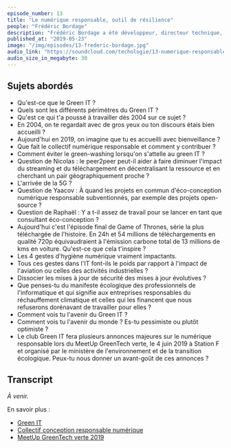 ```yaml
---
episode_number: 13
title: "Le numérique responsable, outil de résilience"
people: "Frédéric Bordage"
description: "Frédéric Bordage a été développeur, directeur technique, consultant et journaliste. En 2004, il a créé le blog greenit.fr afin de rassembler une communauté autour du green IT, ensuite sur l'éco-conception et la conception responsable des services numériques."
published_at: "2019-05-23"
image: "/img/episodes/13-frederic-bordage.jpg"
audio_link: "https://soundcloud.com/techologie/13-numerique-responsable-outil-de-resilience"
audio_size_in_megabyte: 30
---
```


## Sujets abordés

* Qu'est-ce que le Green IT ?
* Quels sont les différents périmètres du Green IT ?
* Qu'est ce qui t'a poussé à travailler dès 2004 sur ce sujet ?
* En 2004, on te regardait avec de gros yeux ou ton discours étais bien accueilli ?
* Aujourd'hui en 2019, on imagine que tu es accueilli avec bienveillance ?
* Que fait le collectif numérique responsable et comment y contribuer ?
* Comment éviter le green-washing lorsqu'on s'attelle au green IT ?
* Question de Nicolas : le peer2peer peut-il aider à faire diminuer l'impact du streaming et du téléchargement en décentralisant la ressource et en cherchant un pair géographiquement proche ?
* L'arrivée de la 5G ?
* Question de Yaacov : À quand les projets en commun d'éco-conception numérique responsable subventionnés, par exemple des projets open-source ?
* Question de Raphaël : Y a t-il assez de travail pour se lancer en tant que consultant éco-conception ?
* Aujourd'hui c'est l'épisode final de Game of Thrones, série la plus téléchargée de l'histoire. En 24h et 54 millions de téléchargements en qualité 720p équivaudraient à l'émission carbone total de 13 millions de kms en voiture. Qu'est-ce que cela t'inspire ?
* Les 4 gestes d'hygiène numérique vraiment impactants.
* Tous ces gestes dans l'IT font-ils le poids par rapport à l'impact de l'aviation ou celles des activités industrielles ?
* Dissocier les mises à jour de sécurité des mises à jour évolutives ?
* Que penses-tu du manifeste écologique des professionnels de l'informatique et qui signifie aux entreprises responsables du réchauffement climatique et celles qui les financent que nous refuserons dorénavant de travailler pour elles ?
* Comment vois tu l'avenir du Green IT ?
* Comment vois tu l'avenir du monde ? Es-tu pessimiste ou plutôt optimiste ?
* Le club Green IT fera plusieurs annonces majeures sur le numérique responsable lors du MeetUp GreenTech verte, le 4 juin 2019 à Station F et organisé par le ministère de l'environnement et de la transition écologique. Peux-tu nous donner un avant-goût de ces annonces ? 

## Transcript

_À venir._

<div class="block">
En savoir plus :

* [Green IT](https://www.greenit.fr/)
* [Collectif conception responsable numérique](https://www.conception-numerique-responsable.com/)
* [MeetUp GreenTech verte 2019](https://www.greenit.fr/agenda/greentech-verte-meetup-2019/)

</div>
